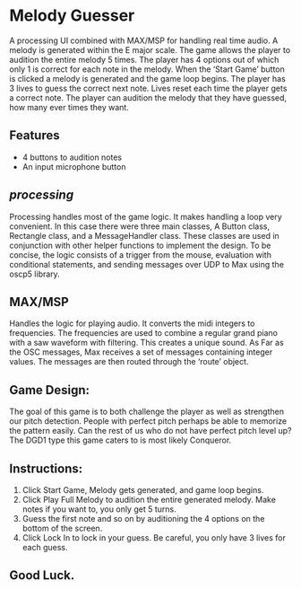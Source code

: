# Melody Guesser

A processing UI combined with MAX/MSP for handling real time audio.
A melody is generated within the E major scale. The game allows the player to audition the entire
melody 5 times. The player has 4 options out of which only 1 is correct for each note in the melody.
When the ‘Start Game’ button is clicked a melody is generated and the game loop begins. The
player has 3 lives to guess the correct next note. Lives reset each time the player gets a correct
note. The player can audition the melody that they have guessed, how many ever times they want.

## Features
- 4 buttons to audition notes
- An input microphone button

## _processing_

Processing handles most of the game logic. It makes handling a loop very convenient. In this case
there were three main classes, A Button class, Rectangle class, and a MessageHandler class.
These classes are used in conjunction with other helper functions to implement the design. To be
concise, the logic consists of a trigger from the mouse, evaluation with conditional statements, and
sending messages over UDP to Max using the oscp5 library.

## MAX/MSP

Handles the logic for playing audio. It converts the midi integers to frequencies. The frequencies are
used to combine a regular grand piano with a saw waveform with filtering. This creates a unique
sound. As Far as the OSC messages, Max receives a set of messages containing integer values. The
messages are then routed through the ‘route’ object.

## Game Design:

The goal of this game is to both challenge the player as well as strengthen our pitch detection.
People with perfect pitch perhaps be able to memorize the pattern easily. Can the rest of us who do
not have perfect pitch level up? The DGD1 type this game caters to is most likely Conqueror.

## Instructions:

1. Click Start Game, Melody gets generated, and game loop begins.
2. Click Play Full Melody to audition the entire generated melody. Make notes if you want to,
   you only get 5 turns.
3. Guess the first note and so on by auditioning the 4 options on the bottom of the screen.
4. Click Lock In to lock in your guess. Be careful, you only have 3 lives for each guess.

## Good Luck.
